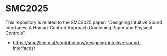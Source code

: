 # SMC2025

This repository is related to the SMC2025 paper: "Designing Intuitive Sound Interfaces: A Human-Centred Approach Combining Paper and Physical Controls".


- https://smc25.iem.at/contributions/designing-intuitive-sound-interfaces/

